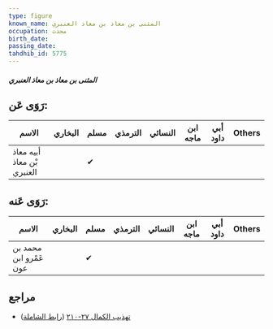 ```yaml
---
type: figure
known_name: المثنى بن معاذ بن معاذ العنبري
occupation: محدث
birth_date:
passing_date:
tahdhib_id: 5775
---
```

##### المثنى بن معاذ بن معاذ العنبري

## رَوَى عَن:
| الاسم                      | البخاري | مسلم | الترمذي | النسائي | ابن ماجه | أبي داود | Others |
| -------------------------- | ------- | ---- | ------- | ------- | -------- | -------- | ------ |
| أبيه معاذ بْن معاذ العنبري |         | ✔    |         |         |          |          |        |
## رَوَى عَنه:
| الاسم                  | البخاري | مسلم | الترمذي | النسائي | ابن ماجه | أبي داود | Others |
| ---------------------- | ------- | ---- | ------- | ------- | -------- | -------- | ------ |
| محمد بن عَمْرو ابن عون |         | ✔    |         |         |          |          |        |
## مراجع
- [تهذيب الكمال ٢٧-٢١٠](obsidian://open?vault=Tahdhib-al-Kamal&file=Figures/٥٧٧٥-المثنى%20بن%20معاذ%20بن%20معاذ%20العنبري) ([رابط الشاملة](https://shamela.ws/book/3722/14599))